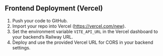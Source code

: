 
## Frontend Deployment (Vercel)

1. Push your code to GitHub.
2. Import your repo into Vercel (https://vercel.com/new).
3. Set the environment variable `VITE_API_URL` in the Vercel dashboard to your backend’s Railway URL.
4. Deploy and use the provided Vercel URL for CORS in your backend settings. 